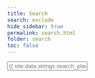 ```yaml
---
title: Search
search: exclude
hide_sidebar: true
permalink: search.html
folder: search
toc: false
---
```


<!--start search-->
<input type="text" id="_search-input" placeholder="{{ site.data.strings.search_placeholder_text }}">
<ul id="onpage_results-container" style="list-style: none;"></ul>

<script src="{{ 'js/jekyll-search.js' }}" type="text/javascript"></script>
<script type="text/javascript">
	SimpleJekyllSearch.init({
		searchInput: document.getElementById('_search-input'),
		resultsContainer: document.getElementById('onpage_results-container'),
		dataSource: '{{ "search.json" }}',
		searchResultTemplate: '<li><div class="entry-path">{url}</div><br><div class="entry-title"><a href="{url}">{title}</a></div><br><div class="entry-content">{content}</div><br><div class="entry-date">{date}</div></li>',
		noResultsText: '{{ site.data.strings.search_no_results_text }}',
		limit: 30,
		fuzzy: true
	})
</script>
<!--end search-->
